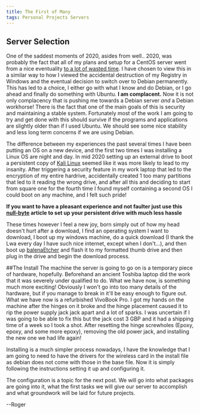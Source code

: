```yaml
---
title: The First of Many
tags: Personal Projects Servers
---
```


## Server Selection
One of the saddest moments of 2020, asides from well.. 2020, was probably the fact that all of my plans and setup for a CentOS server went from a nice eventuality [to a lot of wasted time](https://arstechnica.com/gadgets/2020/12/centos-shifts-from-red-hat-unbranded-to-red-hat-beta/).
I have chosen to view this in a similar way to how I viewed the accidental destruction of my Registry in Windows and the eventual decision to switch over to Debian permanently. This has led to a choice, I either go with what I know and do Debian, or I go ahead and finally do something with Ubuntu.
**I am complacent.**
Now it is not only complacency that is pushing me towards a Debian server _and_ a Debian workhorse! There is the fact that one of the main goals of this is security and maintaining a stable system. Fortunately most of the work I am going to try and get done with this should survive if the programs and applications are slightly older than if I used Ubuntu. We should see some nice stability and less long term concerns if we are using Debian.

The difference between my experiences the past several times I have been putting an OS on a new device, and the first two times I was installing a Linux OS are night and day. In mid 2020 setting up an external drive to boot a persistent copy of [Kali Linux](https://www.kali.org/) seemed like it was more likely to lead to my insanity. After triggering a security feature in my work laptop that led to the encryption of my entire hardrive, accidentally created 1 too many partitions that led to it reading the wrong drive, and after all this and deciding to start from square one for the fourth time I found myself containing a second OS I could boot on any machine, and I felt such pride!

**If you want to have a pleasant experience and not faulter just use this [null-byte](https://null-byte.wonderhowto.com/how-to/install-kali-live-usb-drive-with-persistence-optional-0162253/) article to set up your persistent drive with much less hassle**

These times however I feel a new joy, born simply out of how my head doesn't hurt after a download, I find an operating system I want to download, I boot up my windows machine, do a quick download (I thank the Lwa every day I have such nice internet, except when I don't...), and then boot up [balenaEtcher](https://www.balena.io/etcher/) and flash it to my formatted thumb drive and then plug in the drive and begin the download process.

##The Install
The machine the server is going to go on is a temporary piece of hardware, hopefully. Beforehand an ancient Toshiba laptop did the work that it was severely under qualified to do. What we have now, is something much more exciting! Obviously I won't go into too many details of the hardware, but if you manage to break in it'll be easy enough to figure out. What we have now is a refurbished VivoBook Pro. I got my hands on the machine after the hinges on it broke and the hinge placement caused it to rip the power supply jack jack apart and a lot of sparks. I was uncertain if I was going to be able to fix this but the jack cost 3 GBP and it had a shipping time of a week so I took a shot. After resetting the hinge screwholes (Epoxy, epoxy, and some more epoxy), removing the old power jack, and installing the new one we had life again!

Installing is a much simpler process nowadays, I have the knowledge that I am going to need to have the drivers for the wireless card in the install file as debian does not come with those in the base file. Now it is simply following the instructions setting it up and configuring it.

The configuration is a topic for the next post. We will go into what packages are going into it, what the first tasks we will give our server to accomplish and what groundwork will be laid for future projects.

--Roger
